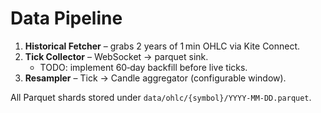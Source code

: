 # Data Pipeline

1. **Historical Fetcher** – grabs 2 years of 1 min OHLC via Kite Connect.
2. **Tick Collector** – WebSocket → parquet sink.  
   - TODO: implement 60‑day backfill before live ticks.
3. **Resampler** – Tick → Candle aggregator (configurable window).

All Parquet shards stored under `data/ohlc/{symbol}/YYYY-MM-DD.parquet`.
